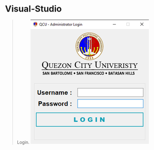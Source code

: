 # Visual-Studio

> Login.
![](https://github.com/dextermontero/Visual-Studio/blob/main/Screenshots/login.png)
